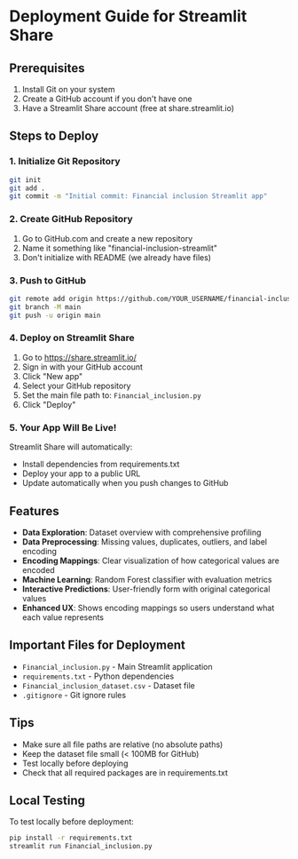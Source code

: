 # Deployment Guide for Streamlit Share

## Prerequisites
1. Install Git on your system
2. Create a GitHub account if you don't have one
3. Have a Streamlit Share account (free at share.streamlit.io)

## Steps to Deploy

### 1. Initialize Git Repository
```bash
git init
git add .
git commit -m "Initial commit: Financial inclusion Streamlit app"
```

### 2. Create GitHub Repository
1. Go to GitHub.com and create a new repository
2. Name it something like "financial-inclusion-streamlit"
3. Don't initialize with README (we already have files)

### 3. Push to GitHub
```bash
git remote add origin https://github.com/YOUR_USERNAME/financial-inclusion-streamlit.git
git branch -M main
git push -u origin main
```

### 4. Deploy on Streamlit Share
1. Go to https://share.streamlit.io/
2. Sign in with your GitHub account
3. Click "New app"
4. Select your GitHub repository
5. Set the main file path to: `Financial_inclusion.py`
6. Click "Deploy"

### 5. Your App Will Be Live!
Streamlit Share will automatically:
- Install dependencies from requirements.txt
- Deploy your app to a public URL
- Update automatically when you push changes to GitHub

## Features
- **Data Exploration**: Dataset overview with comprehensive profiling
- **Data Preprocessing**: Missing values, duplicates, outliers, and label encoding
- **Encoding Mappings**: Clear visualization of how categorical values are encoded
- **Machine Learning**: Random Forest classifier with evaluation metrics
- **Interactive Predictions**: User-friendly form with original categorical values
- **Enhanced UX**: Shows encoding mappings so users understand what each value represents

## Important Files for Deployment
- `Financial_inclusion.py` - Main Streamlit application
- `requirements.txt` - Python dependencies
- `Financial_inclusion_dataset.csv` - Dataset file
- `.gitignore` - Git ignore rules

## Tips
- Make sure all file paths are relative (no absolute paths)
- Keep the dataset file small (< 100MB for GitHub)
- Test locally before deploying
- Check that all required packages are in requirements.txt

## Local Testing
To test locally before deployment:
```bash
pip install -r requirements.txt
streamlit run Financial_inclusion.py
```
